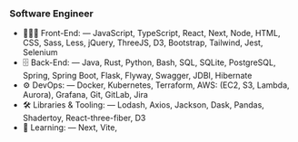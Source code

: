 ### Software Engineer ###

- 👨🏻‍💻 Front-End: — JavaScript, TypeScript, React, Next, Node, HTML, CSS, Sass, Less, jQuery, ThreeJS, D3, Bootstrap, Tailwind, Jest, Selenium
- 🗄️ Back-End: — Java, Rust, Python, Bash, SQL, SQLite, PostgreSQL, Spring, Spring Boot, Flask, Flyway, Swagger, JDBI, Hibernate
- ⚙️ DevOps: — Docker, Kubernetes, Terraform, AWS: (EC2, S3, Lambda, Aurora), Grafana, Git, GitLab, Jira
- 🛠️ Libraries & Tooling: — Lodash, Axios, Jackson, Dask, Pandas, Shadertoy, React-three-fiber, D3
- 📖 Learning: — Next, Vite,
<!--
**derrek-gass/derrek-gass** is a ✨ _special_ ✨ repository because its `README.md` (this file) appears on your GitHub profile.

Here are some ideas to get you started:

- 🔭 I’m currently working on ...
- 🌱 Constantly growing my programming skills. In respect to proI’m currently learning ...
- 👯 I’m looking to collaborate on ...
- 🤔 I’m looking for help with ...
- 💬 Ask me about ...
- 📫 How to reach me: ...
- 😄 Pronouns: ...
- ⚡ Fun fact: ...
-->
